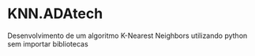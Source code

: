 # KNN.ADAtech
Desenvolvimento de um algoritmo K-Nearest Neighbors utilizando python sem importar bibliotecas
